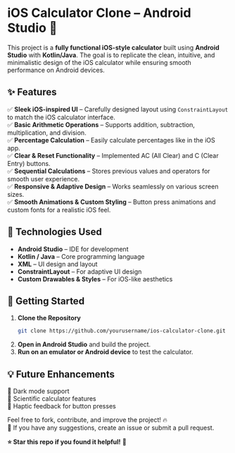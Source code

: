 # iOS Calculator Clone – Android Studio 🚀  

This project is a **fully functional iOS-style calculator** built using **Android Studio** with **Kotlin/Java**. The goal is to replicate the clean, intuitive, and minimalistic design of the iOS calculator while ensuring smooth performance on Android devices.  

## ✨ Features  
✅ **Sleek iOS-inspired UI** – Carefully designed layout using `ConstraintLayout` to match the iOS calculator interface.  
✅ **Basic Arithmetic Operations** – Supports addition, subtraction, multiplication, and division.  
✅ **Percentage Calculation** – Easily calculate percentages like in the iOS app.  
✅ **Clear & Reset Functionality** – Implemented AC (All Clear) and C (Clear Entry) buttons.  
✅ **Sequential Calculations** – Stores previous values and operators for smooth user experience.  
✅ **Responsive & Adaptive Design** – Works seamlessly on various screen sizes.  
✅ **Smooth Animations & Custom Styling** – Button press animations and custom fonts for a realistic iOS feel.  

## 🔧 Technologies Used  
- **Android Studio** – IDE for development  
- **Kotlin / Java** – Core programming language  
- **XML** – UI design and layout  
- **ConstraintLayout** – For adaptive UI design  
- **Custom Drawables & Styles** – For iOS-like aesthetics  

## 🚀 Getting Started  
1. **Clone the Repository**  
   ```bash
   git clone https://github.com/yourusername/ios-calculator-clone.git
   ```
2. **Open in Android Studio** and build the project.  
3. **Run on an emulator or Android device** to test the calculator.  

## 💡 Future Enhancements  
🔹 Dark mode support  
🔹 Scientific calculator features  
🔹 Haptic feedback for button presses  

Feel free to fork, contribute, and improve the project! 🔥  
📩 If you have any suggestions, create an issue or submit a pull request.  

**⭐ Star this repo if you found it helpful!** 🚀
